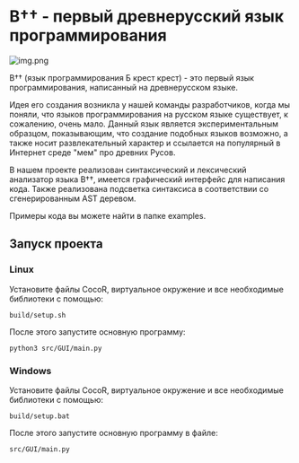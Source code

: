 # В†† - первый древнерусский язык программирования
![img.png](img.png)

В†† (язык программирования Б крест крест) - это первый язык программирования, написанный на древнерусском языке. 

Идея его создания возникла у нашей команды разработчиков, когда мы поняли, что языков программирования на русском языке 
существует, к сожалению, очень мало. 
Данный язык является экспериментальным образцом, показывающим, что создание подобных языков возможно, а также носит 
развлекательный характер и ссылается на популярный в Интернет среде "мем" про древних Русов.

В нашем проекте реализован синтаксический и лексический анализатор языка В††, имеется графический интерфейс для написания кода.
Также реализована подсветка синтаксиса в соответствии со сгенерированным AST деревом.

Примеры кода вы можете найти в папке examples.
## Запуск проекта

### Linux

Установите файлы CocoR, виртуальное окружение и все необходимые библиотеки с помощью: 
```commandline
build/setup.sh
```

После этого запустите основную программу:
```commandline
python3 src/GUI/main.py 
```

### Windows

Установите файлы CocoR, виртуальное окружение и все необходимые библиотеки с помощью: 
```commandline
build/setup.bat
```
После этого запустите основную программу в файле: 
```
src/GUI/main.py
``` 
